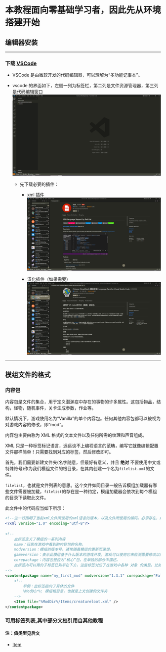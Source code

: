 # 本教程面向零基础学习者，因此先从环境搭建开始

## 编辑器安装

---

### 下载 [VSCode](https://markdown.com.cn)

- VSCode 是由微软开发的代码编辑器，可以理解为“多功能记事本”。

- vscode 的界面如下，左侧一列为标签栏，第二列是文件资源管理器，第三列是代码编辑窗口![vsc 界面](resources/1.png)

  - 先下载必要的插件：

    - xml 插件![xml插件](resources/2.png)

    - 汉化插件（如果需要）![汉化插件](resources/3.png)

---

## 模组文件的格式

### 内容包

内容包是文件的集合，用于定义潜渊症中存在的事物的许多属性。这包括物品，结构，怪物，随机事件，关卡生成参数，作业等。

默认情况下，游戏使用名为“Vanilla”的单个内容包。任何其他内容包都可以被视为对游戏内容的修改，即“mod”。

内容包主要由称为 XML 格式的文本文件以及任何所需的纹理和声音组成。

XML 只是一种标签标记语言，远远谈不上编程语言的范畴，编写它就像编辑配置文件那样简单！只需要找到对应的标签，然后修改即可。

首先，我们需要新建文件夹(名字随意，但最好有意义，并且 **绝对** 不要使用中文或特殊符号)作为我们模组文件的根目录，在其内创建一个名为`filelist.xml`的文件。

`filelist`，也就是文件列表的意思。这个文件如同目录一般告诉模组加载器有哪些文件需要被加载，`filelist`的存在是一种约定，模组加载器会依次到每个模组的目录下读取此文件。

此文件中的代码应当如下所示：

```xml
<!--这一行指明了当前xml文件所使用的xml语言的版本，以及文件所使用的编码。必须存在，内容无需更改。-->
<?xml version="1.0" encoding="utf-8"?>

<!--
    此标签定义了模组的一系列内容
    name：玩家在游戏中看到的内容包的名称。
    modversion：模组的版本号。通常随着模组的更新而递增。
    gameversion：表示此模组基于什么版本的游戏开发。游戏可以使用它来检测需要修改以向后兼容的模组。
    corepackage：内容包是否为“核心”包，在单独的部分中描述。
    此标签内可以用的子标签已列举在下方，这些标签对应了在游戏中各种 对象 的类型。比如物品，生物等。
-->
<contentpackage name="my_first_mod" modversion="1.3.1" corepackage="False" steamworkshopid="2865579023" gameversion="0.19.10.0" expectedhash="3601641CD5A8262D2CA935705F3D1597">
    <!--
        举例：此标签指向了具体的文件
        %ModDir%: 模组根目录，也就是上文创建的文件夹
    -->
    <Item file="%ModDir%/Items/creatureloot.xml" />
</contentpackage>
```

### 可用标签列表,其中部分文档引用自其他教程

#### **注：值类型见后文**

- [Item](examples/Item.md)

